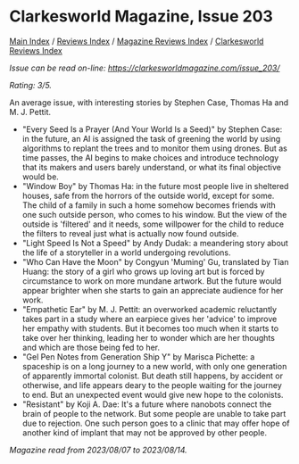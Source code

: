 # Clarkesworld Magazine, Issue 203

[Main Index](../../../README.md) / [Reviews Index](../../README.md) / [Magazine Reviews Index](../README.md) / [Clarkesworld Reviews Index](README.md)

*Issue can be read on-line: <https://clarkesworldmagazine.com/issue_203/>*

*Rating: 3/5.*

An average issue, with interesting stories by Stephen Case, Thomas Ha and M. J. Pettit.

- "Every Seed Is a Prayer (And Your World Is a Seed)" by Stephen Case: in the future, an AI is assigned the task of greening the world by using algorithms to replant the trees and to monitor them using drones. But as time passes, the AI begins to make choices and introduce technology that its makers and users barely understand, or what its final objective would be.
- "Window Boy" by Thomas Ha: in the future most people live in sheltered houses, safe from the horrors of the outside world, except for some. The child of a family in such a home somehow becomes friends with one such outside person, who comes to his window. But the view of the outside is 'filtered' and it needs, some willpower for the child to reduce the filters to reveal just what is actually now found outside.
- "Light Speed Is Not a Speed" by Andy Dudak: a meandering story about the life of a storyteller in a world undergoing revolutions.
- "Who Can Have the Moon" by Congyun 'Muming' Gu, translated by Tian Huang: the story of a girl who grows up loving art but is forced by circumstance to work on more mundane artwork. But the future would appear brighter when she starts to gain an appreciate audience for her work.
- "Empathetic Ear" by M. J. Pettit: an overworked academic reluctantly takes part in a study where an earpiece gives her 'advice' to improve her empathy with students. But it becomes too much when it starts to take over her thinking, leading her to wonder which are her thoughts and which are those being fed to her.
- "Gel Pen Notes from Generation Ship Y" by Marisca Pichette: a spaceship is on a long journey to a new world, with only one generation of apparently immortal colonist. But death still happens, by accident or otherwise, and life appears deary to the people waiting for the journey to end. But an unexpected event would give new hope to the colonists.
- "Resistant" by Koji A. Dae: It's a future where nanobots connect the brain of people to the network. But some people are unable to take part due to rejection. One such person goes to a clinic that may offer hope of another kind of implant that may not be approved by other people.

*Magazine read from 2023/08/07 to 2023/08/14.*
